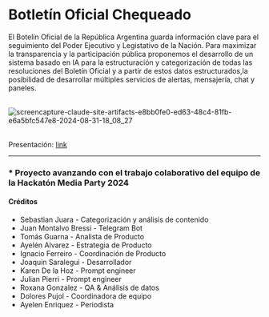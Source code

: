 <h1>Botletín Oficial Chequeado</h1>

El Botelín Oficial de la República Argentina guarda información clave para el seguimiento del Poder Ejecutivo y Legistativo de la Nación. Para maximizar la transparencia y la participación pública proponemos el desarrollo de un sistema basado en IA para la estructuración y categorización de todas las resoluciones del Boletín Oficial y a partir de estos datos estructurados,la posibilidad de desarrollar múltiples servicios de alertas, mensajería, chat y paneles.
<br><br>

![screencapture-claude-site-artifacts-e8bb0fe0-ed63-48c4-81fb-e6a5bfc547e8-2024-08-31-18_08_27](https://github.com/user-attachments/assets/927ece0b-a13b-4d8a-8fae-5bedf3d9e19c)
<br>
<br>

Presentación: [link](https://docs.google.com/presentation/d/1YMQgE1UciiV4g_BrmhzbTX_E5g2rmvBh/edit#slide=id.p1)
<br>
<hr>
<h3>* Proyecto avanzando con el trabajo colaborativo del equipo de la Hackatón Media Party 2024</h3>

<h4>Créditos</h4>

<ul>
  <li>Sebastian Juara - Categorización y análisis de contenido</li>  
  <li>Juan Montalvo Bressi - Telegram Bot</li>
  <li>Tomás Guarna - Analista de Producto</li>
  <li>Ayelén Alvarez - Estrategia de Producto </li>
  <li>Ignacio Ferreiro - Coordinación de Producto</li>
  <li>Joaquin Saralegui - Desarrollador</li>
  <li>Karen De la Hoz - Prompt engineer</li>
  <li>Julian Pierri - Prompt engineer</li>
  <li>Roxana Gonzalez - QA & Análisis de datos</li>
  <li>Dolores Pujol - Coordinadora de equipo</li>
  <li>Ayelen Enriquez - Periodista</li>
</ul>









